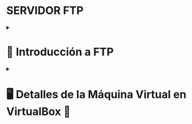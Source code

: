 # SERVIDOR FTP


<details><summary><h1><strong>📂 Introducción a FTP</strong></h1></summary>

<h2>📌 Definición</h2>

Un **Servidor FTP (File Transfer Protocol)** es un sistema que permite la transferencia de archivos entre dispositivos a través de una red, utilizando el protocolo FTP. Se usa comúnmente para compartir y administrar archivos en entornos locales o remotos.  

<h2>❓ ¿Por qué es necesario?</h2>

✅ Facilita la transferencia de archivos entre clientes y servidores.  
✅ Permite **usuarios con permisos específicos** para gestionar archivos.  
✅ Compatible con múltiples plataformas (Windows, Linux, macOS).  
✅ Se puede integrar con **FTPS o SFTP** para mayor seguridad.  

<h2>⚖️ Ventajas y Desventajas</h2>

✔️ **Ventajas**  
- Rápido y eficiente para la transferencia de archivos grandes.  
- Fácil de configurar y administrar en entornos locales y empresariales.  
- Compatible con múltiples sistemas operativos y clientes FTP.  

❌ **Desventajas**  
- **Inseguro por defecto**: FTP no cifra los datos, lo que puede ser un riesgo en redes abiertas.  
- **Usa múltiples puertos**, lo que puede ser complicado en redes con firewall.  
- **Puede ser reemplazado por métodos más seguros**, como SFTP o FTPS.  

<h2>🛠️ ¿Qué necesitamos para configurar un Servidor FTP?</h2>

1️⃣ **Elegir un software de servidor FTP** (Ejemplo: **vsftpd, ProFTPD, FileZilla Server**).  
2️⃣ **Configurar cuentas de usuario** y establecer permisos adecuados.  
3️⃣ **Abrir los puertos necesarios** en el firewall (Ejemplo: 21 para FTP, 990 para FTPS).  
4️⃣ **Configurar opciones de seguridad** como encriptación (FTPS o SFTP).  
5️⃣ **Probar la conexión** con un cliente FTP como **FileZilla o WinSCP**.  

<h2>🌐 Información oficial</h2>

🔗 Documentación sobre servidores FTP:  
<a href="https://www.w3.org/Protocols/rfc959/" target="_blank">RFC 959 - FTP Protocol</a>  

</details>

<details><summary><h1><strong>🖥️ Detalles de la Máquina Virtual en VirtualBox 🚀</strong></h1></summary>

<h3>Detalles de la MV</h3>

- <strong>Nombre:</strong> `ServidorFTP`
- <strong>Tipo:</strong> Ubuntu (64-bit)  

<h3>Asignación de Recursos</h3>

- <strong>3 procesadores</strong>  
- <strong>4096 MB de RAM</strong>  
- <strong>Disco de 25 GB</strong>
- <strong>ISO: ubuntu-24.04.1-live-server-amd64.iso</strong>  

<h3>Configuración de Red</h3>

- En <strong>Adaptador 1</strong>, selecciona `Red NAT` 🌐 con la red <strong>192.168.6.0/24</strong>.
  
</details>
